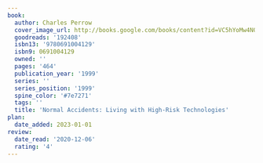 ```yaml
---
book:
  author: Charles Perrow
  cover_image_url: http://books.google.com/books/content?id=VC5hYoMw4N0C&printsec=frontcover&img=1&zoom=1&edge=curl&source=gbs_api
  goodreads: '192408'
  isbn13: '9780691004129'
  isbn9: 0691004129
  owned: ''
  pages: '464'
  publication_year: '1999'
  series: ''
  series_position: '1999'
  spine_color: '#7e7271'
  tags: ''
  title: 'Normal Accidents: Living with High-Risk Technologies'
plan:
  date_added: 2023-01-01
review:
  date_read: '2020-12-06'
  rating: '4'
---
```

